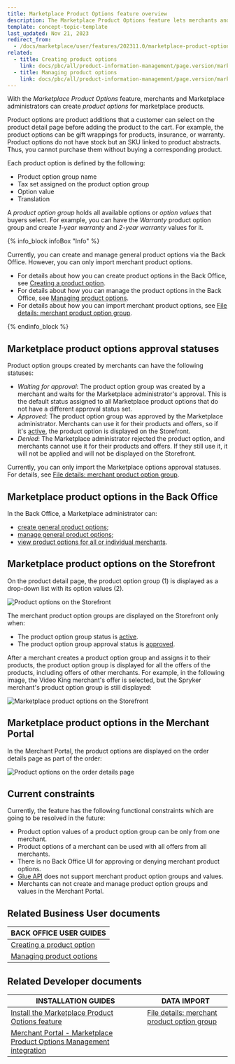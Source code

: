 ```yaml
---
title: Marketplace Product Options feature overview
description: The Marketplace Product Options feature lets merchants and Marketplace administrators create product option groups.
template: concept-topic-template
last_updated: Nov 21, 2023
redirect_from:
  - /docs/marketplace/user/features/202311.0/marketplace-product-options-feature-overview.html
related:
  - title: Creating product options
    link: docs/pbc/all/product-information-management/page.version/marketplace/manage-in-the-back-office/product-options/create-product-options.html
  - title: Managing product options
    link: docs/pbc/all/product-information-management/page.version/marketplace/manage-in-the-back-office/product-options/manage-product-options.html
---
```


With the *Marketplace Product Options* feature, merchants and Marketplace administrators can create *product options* for marketplace products.

Product options are product additions that a customer can select on the product detail page before adding the product to the cart. For example, the product options can be gift wrappings for products, insurance, or warranty. Product options do not have stock but an SKU linked to product abstracts. Thus, you cannot purchase them without buying a corresponding product.

Each product option is defined by the following:

- Product option group name
- Tax set assigned on the product option group
- Option value
- Translation

A *product option group* holds all available options or *option values* that buyers select. For example, you can have the *Warranty* product option group and create *1-year warranty* and *2-year warranty* values for it.

{% info_block infoBox "Info" %}

Currently, you can create and manage general product options via the Back Office. However, you can only import merchant product options.

- For details about how you can create product options in the Back Office, see [Creating a product option](/docs/pbc/all/product-information-management/latest/marketplace/manage-in-the-back-office/product-options/create-product-options.html).
- For details about how you can manage the product options in the Back Office, see [Managing product options](/docs/pbc/all/product-information-management/latest/marketplace/manage-in-the-back-office/product-options/create-product-options.html).
- For details about how you can import merchant product options, see [File details: merchant product option group](/docs/pbc/all/product-information-management/latest/marketplace/import-and-export-data/import-file-details-merchant-product-option-group.csv.html).

{% endinfo_block %}

## Marketplace product options approval statuses

Product option groups created by merchants can have the following statuses:

- *Waiting for approval*: The product option group was created by a merchant and waits for the Marketplace administrator's approval. This is the default status assigned to all Marketplace product options that do not have a different approval status set.
- *Approved*: The product option group was approved by the Marketplace administrator. Merchants can use it for their products and offers, so if it's [active](/docs/pbc/all/product-information-management/latest/marketplace/manage-in-the-back-office/product-options/create-product-options.html#activating-a-product-option), the product option is displayed on the Storefront.
- *Denied*: The Marketplace administrator rejected the product option, and merchants cannot use it for their products and offers. If they still use it, it will not be applied and will not be displayed on the Storefront.


Currently, you can only import the Marketplace options approval statuses. For details, see [File details: merchant product option group](/docs/pbc/all/product-information-management/latest/marketplace/import-and-export-data/import-file-details-merchant-product-option-group.csv.html).

## Marketplace product options in the Back Office

In the Back Office, a Marketplace administrator can:
- [create general product options](/docs/pbc/all/product-information-management/latest/marketplace/manage-in-the-back-office/product-options/create-product-options.html);
- [manage general product options](/docs/pbc/all/product-information-management/latest/marketplace/manage-in-the-back-office/product-options/create-product-options.html);
- [view product options for all or individual merchants](/docs/pbc/all/product-information-management/latest/marketplace/manage-in-the-back-office/product-options/manage-product-options.html#filtering-product-options-by-merchants).

## Marketplace product options on the Storefront

On the product detail page, the product option group (1) is displayed as a drop-down list with its option values (2).

![Product options on the Storefront](https://spryker.s3.eu-central-1.amazonaws.com/docs/Marketplace/user+guides/Features/Marketplace+product+options/product-options-on-the-storefront.png)

The merchant product option groups are displayed on the Storefront only when:
- The product option group status is [active](/docs/pbc/all/product-information-management/latest/marketplace/manage-in-the-back-office/product-options/create-product-options.html#activating-a-product-option).
- The product option group approval status is [approved](#marketplace-product-options-approval-statuses).

After a merchant creates a product option group and assigns it to their products, the product option group is displayed for all the offers of the products, including offers of other merchants. For example, in the following image, the Video King merchant's offer is selected, but the Spryker merchant's product option group is still displayed:

![Marketplace product options on the Storefront](https://spryker.s3.eu-central-1.amazonaws.com/docs/Marketplace/user+guides/Features/Marketplace+product+options/merchant-prodcut-options-on-the-storefront.png)

## Marketplace product options in the Merchant Portal

In the Merchant Portal, the product options are displayed on the order details page as part of the order:

<img class="width-100" ALT="Product options on the order details page" SRC="https://spryker.s3.eu-central-1.amazonaws.com/docs/Marketplace/user+guides/Features/Marketplace+product+options/product-options-in-the-merchant-portal.png"/>

## Current constraints

Currently, the feature has the following functional constraints which are going to be resolved in the future:

- Product option values of a product option group can be only from one merchant.
- Product options of a merchant can be used with all offers from all merchants.
- There is no Back Office UI for approving or denying merchant product options.
- [Glue API](/docs/dg/dev/glue-api/latest/rest-api/glue-rest-api.html) does not support merchant product option groups and values.
- Merchants can not create and manage product option groups and values in the Merchant Portal.

## Related Business User documents

|BACK OFFICE USER GUIDES |
|---------|
| [Creating a product option](/docs/pbc/all/product-information-management/latest/marketplace/manage-in-the-back-office/product-options/create-product-options.html)  |
| [Managing product options](/docs/pbc/all/product-information-management/latest/marketplace/manage-in-the-back-office/product-options/create-product-options.html)|

## Related Developer documents

| INSTALLATION GUIDES          | DATA IMPORT         |
|--------------------------------|----------------|
| [Install the Marketplace Product Options feature](/docs/pbc/all/product-information-management/latest/marketplace/install-and-upgrade/install-features/install-the-marketplace-product-options-feature.html)                                        | [File details: merchant product option group](/docs/pbc/all/product-information-management/latest/marketplace/import-and-export-data/import-file-details-merchant-product-option-group.csv.html)  |
| [Merchant Portal - Marketplace Product Options Management integration](/docs/pbc/all/merchant-management/latest/marketplace/install-and-upgrade/install-features/install-the-merchant-portal-marketplace-product-options-feature.html) |   |
